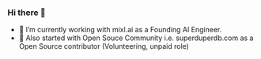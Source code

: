 ### Hi there 👋

- 🔭 I’m currently working with mixl.ai as a Founding AI Engineer.
- 🌱 Also started with Open Souce Community i.e. superduperdb.com as a Open Source contributor (Volunteering, unpaid role)

<!--
**makkarss929/makkarss929** is a ✨ _special_ ✨ repository because its `README.md` (this file) appears on your GitHub profile.

Here are some ideas to get you started:

- 🌱 I’m currently learning ...
- 👯 I’m looking to collaborate on ...
- 🤔 I’m looking for help with ...
- 💬 Ask me about ...
- 📫 How to reach me: ...
- 😄 Pronouns: ...
- ⚡ Fun fact: ...
-->
